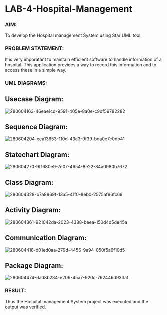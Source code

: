 # LAB-4-Hospital-Management
### AIM:
To develop the Hospital management System using Star UML tool.
### PROBLEM STATEMENT:
It is very imporatant to maintain efficient software to handle information of a hospital.
This application provides a way to record this information and to access these in a simple way.

### UML DIAGRAMS:
## Usecase Diagram:
![280604163-46eae1cd-9591-405e-8a0e-c9df59782282](https://github.com/Harish2404lll/LAB-4-Hospital-Management/assets/141472096/6fe8a1ab-04e5-4fdd-8047-381097d874fd)
## Sequence Diagram:
![280604204-eea13653-110d-43a3-9f39-bda0e7c0db41](https://github.com/Harish2404lll/LAB-4-Hospital-Management/assets/141472096/4f3a98af-a48b-4ac2-8366-5b320fff9571)
## Statechart Diagram:
![280604270-9f1680e9-7e07-4654-8e22-84a0980b7672](https://github.com/Harish2404lll/LAB-4-Hospital-Management/assets/141472096/19d809d2-9be9-4f6a-a1b2-611b31eaed5f)
## Class Diagram:
![280604328-b7a8869f-13a5-41f0-8eb0-2575af96fc69](https://github.com/Harish2404lll/LAB-4-Hospital-Management/assets/141472096/d63161f0-e681-4e04-82bc-f6773024dff4)
## Activity Diagram:
![280604361-921042da-2023-4388-beea-150d4d5de45a](https://github.com/Harish2404lll/LAB-4-Hospital-Management/assets/141472096/b43e175d-1140-40c0-a3b8-5184defaa49a)
## Communication Diagram:
![280604418-d01ed0aa-279d-4456-9a94-050f5a6f10d5](https://github.com/Harish2404lll/LAB-4-Hospital-Management/assets/141472096/faac8668-f1ba-406d-8e13-9aac25f3238f)
## Package Diagram:
![280604474-6ad8b234-e206-45a7-920c-762446d933af](https://github.com/Harish2404lll/LAB-4-Hospital-Management/assets/141472096/695b2cd3-d922-448d-a6b4-25ecb67ffd00)


### RESULT:
Thus the Hospital management System project was executed and the output was verified.
